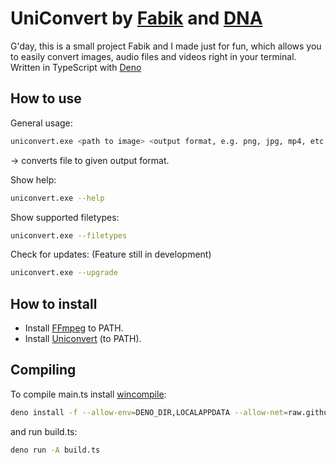 # UniConvert by [Fabik](https://github.com/LegendFabix) and [DNA](https://github.com/DNAScanner)

G'day,
this is a small project Fabik and I made just for fun, which allows you to easily convert images, audio files and videos right in your terminal. Written in TypeScript with [Deno](https://deno.land/)

## How to use

General usage:

```bash
uniconvert.exe <path to image> <output format, e.g. png, jpg, mp4, etc.>
```

-> converts file to given output format.

Show help:

```bash
uniconvert.exe --help
```

Show supported filetypes:

```bash
uniconvert.exe --filetypes
```

Check for updates: (Feature still in development)

```bash
uniconvert.exe --upgrade
```

## How to install

- Install [FFmpeg](https://github.com/BtbN/FFmpeg-Builds/releases) to PATH.
- Install [Uniconvert](https://github.com/DNAScanner/UniConvert) (to PATH).

## Compiling

To compile main.ts install [wincompile](https://github.com/Leokuma/wincompile):

```bash
deno install -f --allow-env=DENO_DIR,LOCALAPPDATA --allow-net=raw.githubusercontent.com/Leokuma/wincompile --allow-read --allow-write --allow-run https://deno.land/x/wincompile/wincompile.ts
```

and run build.ts:

```bash
deno run -A build.ts
```
